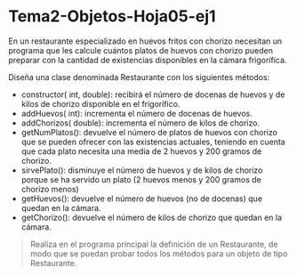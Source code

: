 # Tema2-Objetos-Hoja05-ej1

En un restaurante especializado en huevos fritos con chorizo necesitan un programa que les calcule cuántos platos de huevos con chorizo pueden preparar con la cantidad de existencias disponibles en la cámara frigorífica.

Diseña una clase denominada Restaurante con los siguientes métodos:
+ constructor( int, double): recibirá el número de docenas de huevos y de kilos de chorizo disponible en el frigorífico.
+ addHuevos( int): incrementa el número de docenas de huevos.
+ addChorizos( double): incrementa el número de kilos de chorizo.
+ getNumPlatos(): devuelve el número de platos de huevos con chorizo que se pueden ofrecer con las existencias actuales, teniendo en cuenta que cada plato necesita una media de 2 huevos y 200 gramos de chorizo.
+ sirvePlato(): disminuye el número de huevos y de kilos de chorizo porque se ha servido un plato (2 huevos menos y 200 gramos de chorizo menos)
+ getHuevos(): devuelve el número de huevos (no de docenas) que quedan en la cámara.
+ getChorizo(): devuelve el número de kilos de chorizo que quedan en la cámara.

> Realiza en el programa principal la definición de un Restaurante, de modo que se puedan probar todos los métodos para un objeto de tipo Restaurante.
